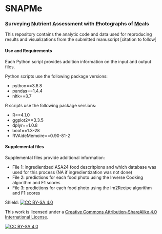 # SNAPMe
### <ins>S</ins>urveying <ins>N</ins>utrient <ins>A</ins>ssessment with <ins>P</ins>hotographs of <ins>Me</ins>als

This repository contains the analytic code and data used for reproducing results and visualizations from the submitted manuscript [citation to follow]

#### Use and Requirements

Each Python script provides addition information on the input and output files.

Python scripts use the following package versions:
- python==3.8.8
- pandas==1.4.4
- nltk==3.7

R scripts use the following package versions:
- R==4.1.0
- ggplot2==3.3.5
- dplyr==1.0.8
- boot==1.3-28
- RVAideMemoire==0.90-81-2

#### Supplemental files
Supplemental files provide additional information:
- File 1: ingredientized ASA24 food descritpions and which database was used for this process (NA if ingredientization was not done)
- File 2: predictions for each food photo using the Inverse Cooking algorithm and F1 scores
- File 3: predictions for each food photo using the Im2Recipe algorithm and F1 scores

Shield: [![CC BY-SA 4.0][cc-by-sa-shield]][cc-by-sa]

This work is licensed under a
[Creative Commons Attribution-ShareAlike 4.0 International License][cc-by-sa].

[![CC BY-SA 4.0][cc-by-sa-image]][cc-by-sa]

[cc-by-sa]: http://creativecommons.org/licenses/by-sa/4.0/
[cc-by-sa-image]: https://licensebuttons.net/l/by-sa/4.0/88x31.png
[cc-by-sa-shield]: https://img.shields.io/badge/License-CC%20BY--SA%204.0-lightgrey.svg
